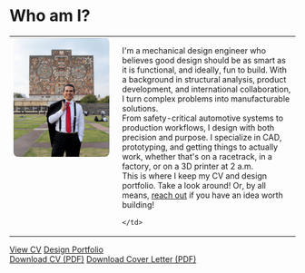 ﻿# Who am I?

<table>
  <tr>
    <td style="vertical-align:top; padding-right: 16px; width: 38%">
      <img src="assets/images/ProfilePic.jpg" alt="Profile Image" style="border-radius:8px;">
    </td>
    <td>

I'm a mechanical design engineer who believes good design should be as smart as it is functional, and ideally, fun to build. With a background in structural analysis, product development, and international collaboration, I turn complex problems into manufacturable solutions.
<br>
From safety-critical automotive systems to production workflows, I design with both precision and purpose. I specialize in CAD, prototyping, and getting things to actually work, whether that's on a racetrack, in a factory, or on a 3D printer at 2 a.m.
<br>
This is where I keep my CV and design portfolio. Take a look around!
Or, by all means, <a href="contact.html" style="text-decoration: underline;">reach out</a> if you have an idea worth building!

    </td>
  </tr>
</table>

<div class="button-row">
  <a href="cv.html" class="modern-button">View CV</a>
  <a href="#portfolio" class="modern-button">Design Portfolio</a>
</div>

<div class="button-row">
  <a href="/assets/cv/SFL_General_MechanicalEngineer.pdf" class="modern-button" download>Download CV (PDF)</a>
  <a href="/assets/cv/SFL_General_CoverLetter.pdf" class="modern-button" download>Download Cover Letter (PDF)</a>
</div>